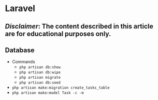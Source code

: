 # Laravel 
***Disclaimer*: The content described in this article are for educational purposes only.**
---
## Database
- Commands
    - `php artisan db:show`
    - `php artisan db:wipe`
    - `php artisan migrate`
    - `php artisan db:seed`
- `php artisan make:migration create_tasks_table`
- `php artisan make:model Task -c -m`